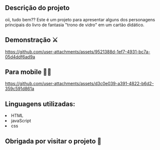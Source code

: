 
<h2> Descrição do projeto</h2>

oii, tudo bem?? Este é um projeto para apresentar alguns dos personagens principais do livro de fantasia "trono de vidro" em um cartão didático.

<h2> Demonstração ⚔️ </h2>

https://github.com/user-attachments/assets/9521388d-1ef7-4931-bc7a-05d4ddf6ad9a

<h2> Para mobile 🤍🔥 </h2>

  
  https://github.com/user-attachments/assets/d3c0e039-a391-4822-b6d2-359c591d861a



<h2> Linguagens utilizadas:</h2>

 <li> HTML </li> 
 <li> javaScript </li>
  <li> css </li>

<h2> Obrigada por visitar o projeto 🏰  </h2>
